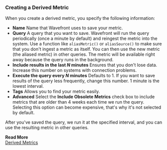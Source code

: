 ### Creating a Derived Metric

When you create a derived metric, you specify the following information:

- **Name** Name that Wavefront uses to save your metric.
- **Query** A query that you want to save. Wavefront will run the query periodically (once a minute by default) and reingest the metric into the system. Use a function like `aliasMetric()` or `aliasSource()` to make sure that you don't ingest a metric as itself. You can then use the new metric (the aliased metric) in other queries. The metric will be available right away because the query runs in the background.
- **Include results in the last *N* minutes** Ensures that you don't lose data. Increase this number on systems with connection problems.
- **Execute the query every *N* minutes** Defaults to 1. If you want to save results of the query less frequently, change this number. 1 minute is the lowest interval.
- **Tags** Allows you to find your metric easily.
- **Advanced** Select the **Include Obsolete Metrics** check box to include metrics that are older than 4 weeks each time we run the query. Selecting this option can become expensive, that's why it's not selected by default.

After you've saved the query, we run it at the specified interval, and you can use the resulting metric in other queries.

**Read More**<br/>
[Derived Metrics](https://docs.wavefront.com/derived_metrics.html)
